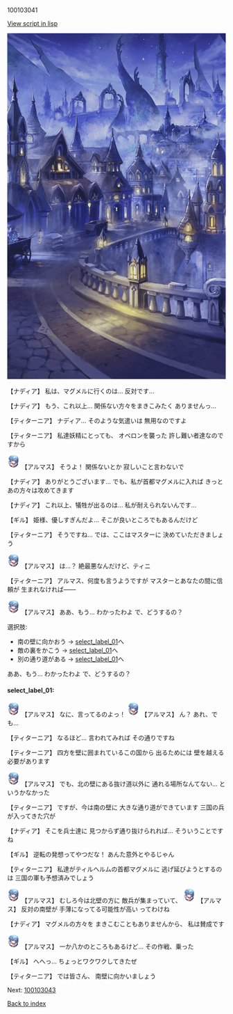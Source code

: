 100103041

[View script in lisp](../scripts/100103041.txt)

![101_city_night3.png](../images/backgrounds/101_city_night3.png)

【ナディア】
私は、マグメルに行くのは…
反対です…

【ナディア】
もう、これ以上…
関係ない方々をまきこみたく
ありませんっ…

【ティターニア】
ナディア…
そのような気遣いは
無用なのですよ

【ティターニア】
私達妖精にとっても、
オベロンを襲った
許し難い者達なのですから

<img src="../images/units/3103811.png" alt="3103811.png" height="34"/>
【アルマス】
そうよ！
関係ないとか
寂しいこと言わないで

【ナディア】
ありがとうございます…
でも、私が首都マグメルに入れば
きっとあの方々は攻めてきます

【ナディア】
これ以上、犠牲が出るのは…
私が耐えられないんです…

【ギル】
姫様、優しすぎんだよ…
そこが良いところでもあるんだけど

【ティターニア】
そうですね…
では、ここはマスターに
決めていただきましょう

<img src="../images/units/3103811.png" alt="3103811.png" height="34"/>
【アルマス】
は…？
絶最悪なんだけど、ティニ

【ティターニア】
アルマス、何度も言うようですが
マスターとあなたの間に信頼が
生まれなければ――

<img src="../images/units/3103811.png" alt="3103811.png" height="34"/>
【アルマス】
ああ、もう…
わかったわよ
で、どうするの？

選択肢:
- 南の壁に向かおう → [select_label_01](#select_label_01)へ
- 敵の裏をかこう → [select_label_01](#select_label_01)へ
- 別の通り道がある → [select_label_01](#select_label_01)へ

ああ、もう…
わかったわよ
で、どうするの？

#### select_label_01:

<img src="../images/units/3103811.png" alt="3103811.png" height="34"/>
【アルマス】
なに、言ってるのよっ！

<img src="../images/units/3103811.png" alt="3103811.png" height="34"/>
【アルマス】
ん？
あれ、でも…

【ティターニア】
なるほど…
言われてみれば
その通りですね

【ティターニア】
四方を壁に囲まれているこの国から
出るためには
壁を越える必要があります

<img src="../images/units/3103811.png" alt="3103811.png" height="34"/>
【アルマス】
でも、北の壁にある抜け道以外に
通れる場所なんてない…
というかなかった

【ティターニア】
ですが、今は南の壁に
大きな通り道ができています
三国の兵が入ってきた穴が

【ナディア】
そこを兵士達に
見つからず通り抜けられれば…
そういうことですね

【ギル】
逆転の発想ってやつだな！
あんた意外とやるじゃん

【ティターニア】
私達がティルヘルムの首都マグメルに
逃げ延びようとするのは
三国の軍も予想済みでしょう

<img src="../images/units/3103811.png" alt="3103811.png" height="34"/>
【アルマス】
むしろ今は北壁の方に
敵兵が集まっていて、

<img src="../images/units/3103811.png" alt="3103811.png" height="34"/>
【アルマス】
反対の南壁が
手薄になってる可能性が高い
ってわけね

【ナディア】
マグメルの方々を
まきこむこともありませんから、
私は賛成です

<img src="../images/units/3103811.png" alt="3103811.png" height="34"/>
【アルマス】
一か八かのところもあるけど…
その作戦、乗った

【ギル】
へへっ…
ちょっとワクワクしてきたぜ

【ティターニア】
では皆さん、
南壁に向かいましょう


Next: [100103043](100103043.md)

[Back to index](index.md)
